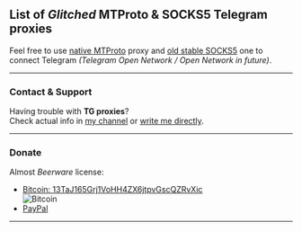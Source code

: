 ## List of *Glitched* MTProto & SOCKS5 Telegram proxies
Feel free to use [native MTProto](tg://proxy?server=62.210.73.58&port=143&secret=9615e2fc5c8c17419a8055ca5b55e9dd) proxy and [old stable SOCKS5](tg://socks?server=62.210.73.58&port=123&user=prx&pass=hHQ0nVmI2kI4Gf52OZhULAQI) one to connect Telegram *(Telegram Open Network / Open Network in future)*.

---

### Contact & Support
Having trouble with **TG proxies**?  
Check actual info in [my channel](tg://resolve?domain=Syncrets) or [write me directly](tg://resolve?domain=Glitch).

---

### Donate
Almost *Beerware* license:

- [Bitcoin: 13TaJ165Grj1VoHH4ZX6jtpvGscQZRvXic](bitcoin:13TaJ165Grj1VoHH4ZX6jtpvGscQZRvXic?amount=0.002&message=Thnx4TGProxy)  
![Bitcoin](https://a-u.me/0/smzx7.png)
- [PayPal](https://paypal.me/Arxat/20)

---
